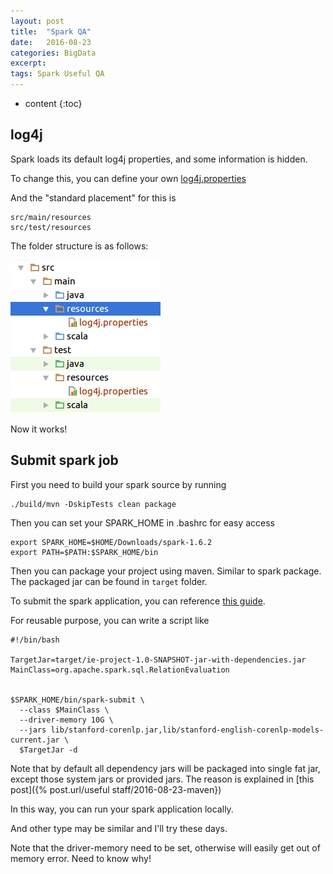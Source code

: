 ```yaml
---
layout: post
title:  "Spark QA"
date:   2016-08-23
categories: BigData
excerpt: 
tags: Spark Useful QA
---
```


* content
{:toc}

## log4j

Spark loads its default log4j properties, and some information is hidden.

To change this, you can define your own [log4j.properties](https://gist.github.com/SeaOfOcean/d7e7e43411801114072f4e7edbc3c8d1)

And the "standard placement" for this is 

```
src/main/resources
src/test/resources
```

The folder structure is as follows:

![log4j folder structure](/images/posts/log4j.png)

Now it works!

## Submit spark job

First you need to build your spark source by running 

```
./build/mvn -DskipTests clean package
```

Then you can set your SPARK_HOME in .bashrc for easy access

```
export SPARK_HOME=$HOME/Downloads/spark-1.6.2
export PATH=$PATH:$SPARK_HOME/bin
```

Then you can package your project using maven. Similar to spark package.
The packaged jar can be found in ```target``` folder.

To submit the spark application, you can reference [this guide](http://spark.apache.org/docs/latest/submitting-applications.html#submitting-applications).

For reusable purpose, you can write a script like 

```
#!/bin/bash

TargetJar=target/ie-project-1.0-SNAPSHOT-jar-with-dependencies.jar
MainClass=org.apache.spark.sql.RelationEvaluation


$SPARK_HOME/bin/spark-submit \
  --class $MainClass \
  --driver-memory 10G \
  --jars lib/stanford-corenlp.jar,lib/stanford-english-corenlp-models-current.jar \
  $TargetJar -d

```
Note that by default all dependency jars will be packaged into single fat jar, 
except those system jars or provided jars. The reason is explained in [this post]({% post.url/useful staff/2016-08-23-maven})

In this way, you can run your spark application locally.

And other type may be similar and I'll try these days.

Note that the driver-memory need to be set, otherwise will easily get out of memory error. Need to know why!


